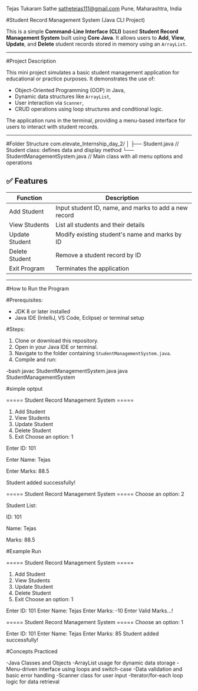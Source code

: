 
Tejas Tukaram Sathe
sathetejas111@gmail.com
Pune, Maharashtra, India


#Student Record Management System (Java CLI Project)

This is a simple **Command-Line Interface (CLI)** based **Student Record Management System** built using **Core Java**. It allows users to **Add**, **View**, **Update**, and **Delete** student records stored in memory using an `ArrayList`.

---

#Project Description

This mini project simulates a basic student management application for educational or practice purposes. It demonstrates the use of:
- Object-Oriented Programming (OOP) in Java,
- Dynamic data structures like `ArrayList`,
- User interaction via `Scanner`,
- CRUD operations using loop structures and conditional logic.

The application runs in the terminal, providing a menu-based interface for users to interact with student records.

---

#Folder Structure
com.elevate_Internship_day_2/
│
├── Student.java // Student class: defines data and display method
└── StudentManagementSystem.java // Main class with all menu options and operations


## ✅ Features

| Function        | Description |
|----------------|-------------|
| Add Student     | Input student ID, name, and marks to add a new record |
| View Students   | List all students and their details |
| Update Student  | Modify existing student's name and marks by ID |
| Delete Student  | Remove a student record by ID |
| Exit Program    | Terminates the application |

---

#How to Run the Program

#Prerequisites:
- JDK 8 or later installed
- Java IDE (IntelliJ, VS Code, Eclipse) or terminal setup

#Steps:
1. Clone or download this repository.
2. Open in your Java IDE or terminal.
3. Navigate to the folder containing `StudentManagementSystem.java`.
4. Compile and run:

-bash
javac StudentManagementSystem.java
java StudentManagementSystem


#simple optput

===== Student Record Management System =====
1. Add Student
2. View Students
3. Update Student
4. Delete Student
5. Exit
Choose an option: 1

Enter ID: 101

Enter Name: Tejas

Enter Marks: 88.5

Student added successfully!

===== Student Record Management System =====
Choose an option: 2

Student List:

ID: 101

Name: Tejas

Marks: 88.5

#Example Run

===== Student Record Management System =====
1. Add Student
2. View Students
3. Update Student
4. Delete Student
5. Exit
Choose an option: 1

Enter ID: 101
Enter Name: Tejas
Enter Marks: -10
Enter Valid Marks...!

===== Student Record Management System =====
Choose an option: 1

Enter ID: 101
Enter Name: Tejas
Enter Marks: 85
Student added successfully!


#Concepts Practiced

-Java Classes and Objects
-ArrayList usage for dynamic data storage
-Menu-driven interface using loops and switch-case
-Data validation and basic error handling
-Scanner class for user input
-Iterator/for-each loop logic for data retrieval

